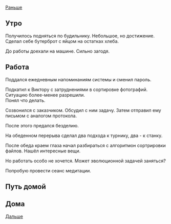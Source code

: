 [Раньше](2020.07.14.md)  
## Утро
Получилось подняться по будильнику. Небольшое, но достижение.  
Сделал себе бутерброт с яйцом на остатках хлеба.

До работы доехали на машине. Сильно загодя.
## Работа
Поддался ежедневным напоминаниям системы и сменил пароль.

Подкатил к Виктору с затруднениями в сортировке фотографий.  
Ситуацию более-менее разрешили.  
Понял что делать.

Созвонился с заказчиком. Обсудил с ним задачу. Затем отправил ему письмом с аналогом протокола.

После этого предался безделию.

На обеденном перерыва сделал два подхода к турнику, два - к станку.

После обеда краем глаза начал разбираться с алгоритмон сортрировки файлов. Нашёл интересные вещи.

Но работать особо не хочется. Может эволюционной задачей заняться?

Попробую провести сеанс медитации.
## Путь домой
## Дома
[Дальше](2020.07.16.md)